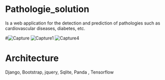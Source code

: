 # Pathologie_solution
Is a web application for the detection and prediction of pathologies such as cardiovascular diseases, diabetes, etc.

#![Capture](https://github.com/Mabdel200/Pathologie_solution/assets/102699750/c7d1c43c-e312-4a8b-b25f-e84a3338843d)
![Capture1](https://github.com/Mabdel200/Pathologie_solution/assets/102699750/edeb136c-26a2-4923-9544-654f2b1b4e75)
![Capture4](https://github.com/Mabdel200/Pathologie_solution/assets/102699750/1e4f127b-1399-4c42-a87b-b7782f62d4d9)

# Architecture
Django, Bootstrap, jquery, Sqlite, Panda , Tensorflow


